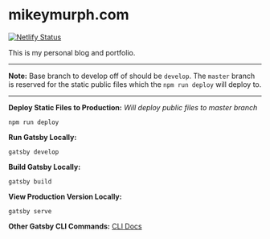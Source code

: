 # mikeymurph.com

[![Netlify Status](https://api.netlify.com/api/v1/badges/b59bbbc1-455d-4227-9829-5da8dc49bb5d/deploy-status)](https://app.netlify.com/sites/mikeymurph/deploys)

This is my personal blog and portfolio.

---

**Note:** Base branch to develop off of should be `develop`. The `master` branch is
reserved for the static public files which the `npm run deploy` will deploy to.

---

**Deploy Static Files to Production:**
*Will deploy public files to master branch*
```
npm run deploy
```

**Run Gatsby Locally:**
```
gatsby develop
```

**Build Gatsby Locally:**
```
gatsby build
```

**View Production Version Locally:**
```
gatsby serve
```

**Other Gatsby CLI Commands:**
[CLI Docs](https://www.gatsbyjs.org/docs/gatsby-cli/)
